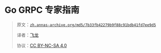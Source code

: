 # Go GRPC 专家指南

> 原文：[`zh.annas-archive.org/md5/7b33fb42279b9f88c91bdb41fd7ee9d5`](https://zh.annas-archive.org/md5/7b33fb42279b9f88c91bdb41fd7ee9d5)
> 
> 译者：[飞龙](https://github.com/wizardforcel)
> 
> 协议：[CC BY-NC-SA 4.0](http://creativecommons.org/licenses/by-nc-sa/4.0/)
